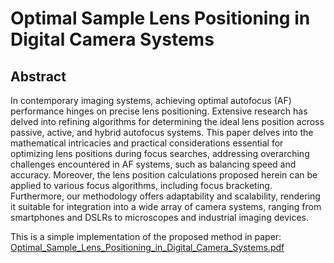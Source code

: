 # Optimal Sample Lens Positioning in Digital Camera Systems
## Abstract 
In contemporary imaging systems, achieving optimal autofocus (AF) performance hinges on precise lens positioning. Extensive research has delved into refining algorithms for determining the ideal lens position across passive, active, and hybrid autofocus systems. This paper delves into the mathematical intricacies and practical considerations essential for optimizing lens positions during focus searches, addressing overarching challenges encountered in AF systems, such as balancing speed and accuracy. Moreover, the lens position calculations proposed herein can be applied to various focus algorithms, including focus bracketing. Furthermore, our methodology offers adaptability and scalability, rendering it suitable for integration into a wide array of camera systems, ranging from smartphones and DSLRs to microscopes and industrial imaging devices.

This is a simple implementation of the proposed method in paper: [Optimal_Sample_Lens_Positioning_in_Digital_Camera_Systems.pdf](https://github.com/akaraoglu/sample_lens_position/files/15292467/Optimal_Sample_Lens_Positioning_in_Digital_Camera_Systems.pdf)

